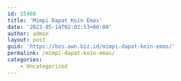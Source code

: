 ```yaml
---
id: 15460
title: 'Mimpi Dapat Koin Emas'
date: '2023-05-14T02:02:53+00:00'
author: admin
layout: post
guid: 'https://bos.awn.biz.id/mimpi-dapat-koin-emas/'
permalink: /mimpi-dapat-koin-emas/
categories:
    - Uncategorized
---
```


